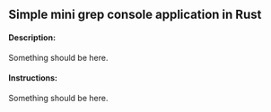 
<h2>Simple mini grep console application in Rust</h1>
<h4>Description:</h4>
<p>Something should be here.</p>
<h4>Instructions:</h4>
<p>Something should be here.</p>
